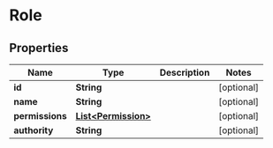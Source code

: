 

# Role


## Properties

| Name | Type | Description | Notes |
|------------ | ------------- | ------------- | -------------|
|**id** | **String** |  |  [optional] |
|**name** | **String** |  |  [optional] |
|**permissions** | [**List&lt;Permission&gt;**](Permission.md) |  |  [optional] |
|**authority** | **String** |  |  [optional] |



